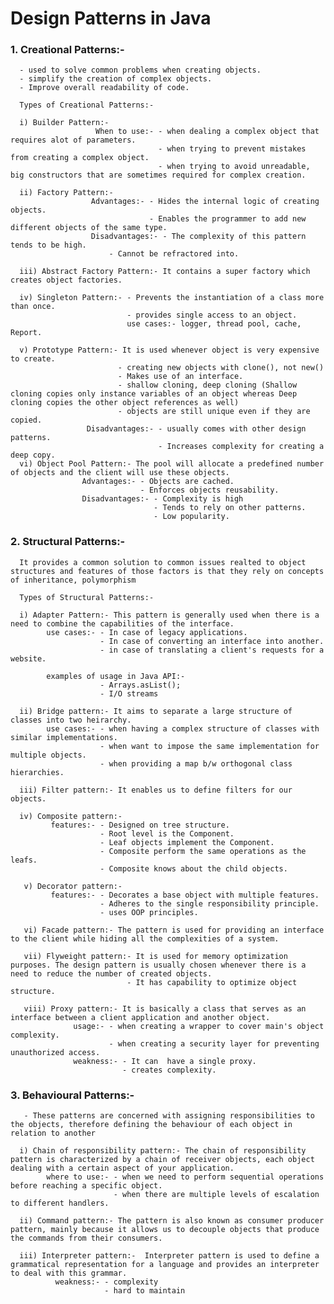 # Design Patterns in Java

### 1. Creational Patterns:-
      - used to solve common problems when creating objects.
      - simplify the creation of complex objects.
      - Improve overall readability of code.
      
      Types of Creational Patterns:- 
      
      i) Builder Pattern:- 
                       When to use:- - when dealing a complex object that requires alot of parameters.
                                     - when trying to prevent mistakes from creating a complex object.
                                     - when trying to avoid unreadable, big constructors that are sometimes required for complex creation.
                       
      ii) Factory Pattern:- 
                      Advantages:- - Hides the internal logic of creating objects.
                                   - Enables the programmer to add new different objects of the same type.
                      Disadvantages:- - The complexity of this pattern tends to be high.
                          - Cannot be refractored into.
                          
      iii) Abstract Factory Pattern:- It contains a super factory which creates object factories.
      
      iv) Singleton Pattern:- - Prevents the instantiation of a class more than once.
                              - provides single access to an object.
                              use cases:- logger, thread pool, cache, Report.
                             
      v) Prototype Pattern:- It is used whenever object is very expensive to create.
                            - creating new objects with clone(), not new()
                            - Makes use of an interface.
                            - shallow cloning, deep cloning (Shallow cloning copies only instance variables of an object whereas Deep cloning copies the other object references as well)
                            - objects are still unique even if they are copied.
                     Disadvantages:- - usually comes with other design patterns.
                                     - Increases complexity for creating a deep copy.
      vi) Object Pool Pattern:- The pool will allocate a predefined number of objects and the client will use these objects.
                    Advantages:- - Objects are cached.
                                 - Enforces objects reusability.
                    Disadvantages:- - Complexity is high
                                    - Tends to rely on other patterns.
                                    - Low popularity.

### 2. Structural Patterns:- 
      It provides a common solution to common issues realted to object structures and features of those factors is that they rely on concepts of inheritance, polymorphism
      
      Types of Structural Patterns:-
      
      i) Adapter Pattern:- This pattern is generally used when there is a need to combine the capabilities of the interface.
            use cases:- - In case of legacy applications.
                        - In case of converting an interface into another.
                        - in case of translating a client's requests for a website.

            examples of usage in Java API:-
                        - Arrays.asList();
                        - I/O streams
                     
      ii) Bridge pattern:- It aims to separate a large structure of classes into two heirarchy.
            use cases:- - when having a complex structure of classes with similar implementations.
                        - when want to impose the same implementation for multiple objects.
                        - when providing a map b/w orthogonal class hierarchies.

      iii) Filter pattern:- It enables us to define filters for our objects.
      
      iv) Composite pattern:- 
             features:- - Designed on tree structure.
                        - Root level is the Component.
                        - Leaf objects implement the Component.
                        - Composite perform the same operations as the leafs.
                        - Composite knows about the child objects.
                        
       v) Decorator pattern:-
             features:- - Decorates a base object with multiple features.
                        - Adheres to the single responsibility principle.
                        - uses OOP principles.
                        
       vi) Facade pattern:- The pattern is used for providing an interface to the client while hiding all the complexities of a system.
       
       vii) Flyweight pattern:- It is used for memory optimization purposes. The design pattern is usually chosen whenever there is a need to reduce the number of created objects.
                              - It has capability to optimize object structure.
                           
       viii) Proxy pattern:- It is basically a class that serves as an interface between a client application and another object.
                  usage:- - when creating a wrapper to cover main's object complexity.
                          - when creating a security layer for preventing unauthorized access.
                  weakness:- - It can  have a single proxy.
                             - creates complexity.


### 3. Behavioural Patterns:-
       - These patterns are concerned with assigning responsibilities to the objects, therefore defining the behaviour of each object in relation to another
      
      i) Chain of responsibility pattern:- The chain of responsibility pattern is characterized by a chain of receiver objects, each object dealing with a certain aspect of your application.
            where to use:- - when we need to perform sequential operations before reaching a specific object.
                           - when there are multiple levels of escalation to different handlers.
                           
      ii) Command pattern:- The pattern is also known as consumer producer pattern, mainly because it allows us to decouple objects that produce the commands from their consumers.
      
      iii) Interpreter pattern:-  Interpreter pattern is used to define a grammatical representation for a language and provides an interpreter to deal with this grammar.
              weakness:- - complexity
                         - hard to maintain
                       
    
             
